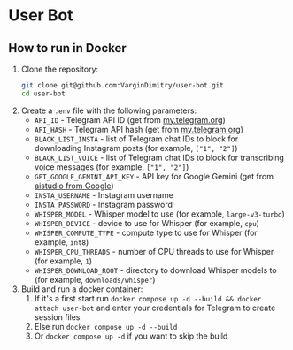 # User Bot
## How to run in Docker

1. Clone the repository:
    ```bash
    git clone git@github.com:VarginDimitry/user-bot.git
    cd user-bot
    ```
2. Create a `.env` file with the following parameters:
    * `API_ID` - Telegram API ID (get from [my.telegram.org](https://my.telegram.org))
    * `API_HASH` - Telegram API hash (get from [my.telegram.org](https://my.telegram.org))
    * `BLACK_LIST_INSTA` - list of Telegram chat IDs to block for downloading Instagram posts (for example, `["1", "2"]`)
    * `BLACK_LIST_VOICE` - list of Telegram chat IDs to block for transcribing voice messages (for example, `["1", "2"]`)
    * `GPT_GOOGLE_GEMINI_API_KEY` - API key for Google Gemini (get from [aistudio from Google](https://aistudio.google.com/apikey))
    * `INSTA_USERNAME` - Instagram username
    * `INSTA_PASSWORD` - Instagram password
    * `WHISPER_MODEL` - Whisper model to use (for example, `large-v3-turbo`)
    * `WHISPER_DEVICE` - device to use for Whisper (for example, `cpu`)
    * `WHISPER_COMPUTE_TYPE` - compute type to use for Whisper (for example, `int8`)
    * `WHISPER_CPU_THREADS` - number of CPU threads to use for Whisper (for example, `1`)
    * `WHISPER_DOWNLOAD_ROOT` - directory to download Whisper models to (for example, `downloads/whisper`)
3. Build and run a docker container:
   1. If it's a first start run ```docker compose up -d --build && docker attach user-bot``` 
   and enter your credentials for Telegram to create session files
   2. Else run ```docker compose up -d --build```
   3. Or ```docker compose up -d``` if you want to skip the build